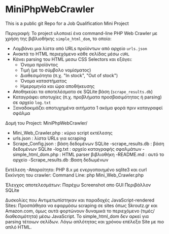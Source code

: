 # MiniPhpWebCrawler
This is a public git Repo for a Job Qualification Mini Project

Περιγραφή:
Το project υλοποιεί ένα command-line PHP Web Crawler με χρήση της βιβλιοθήκης `simple_html_dom`, το οποίο:

- Λαμβάνει μια λίστα από URLs προϊόντων από αρχείο `urls.json`
- Ανακτά το HTML περιεχόμενο κάθε σελίδας μέσω `cURL`
- Κάνει parsing του HTML μεσω CSS Selectors και εξάγει:
  - Όνομα προϊόντος
  - Τιμή (με το σύμβολο νομίσματος)
  - Διαθεσιμότητα (π.χ. "In stock", "Out of stock")
  - Όνομα καταστήματος
  - Ημερομηνία και ώρα αποθήκευσης
- Αποθηκεύει τα αποτελέσματα σε SQLite βάση (`scrape_results.db`)
- Καταγράφει αποτυχίες (π.χ. προβλήματα προσβασιμότητας ή parsing) σε αρχείο `log.txt`
- Ξαναδοκιμάζει αποτυχημένα αιτήματα 1 ακόμα φορά πριν καταγραφεί σφάλμα

Δομή του Project:
MiniPhpWebCrawler/
  - Mini_Web_Crawler.php     : κύριο script εκτέλεσης
  - urls.json                : λίστα URLs για scraping
  - Scrape_Config.json       : βάση δεδομένων SQLite
  -scrape_results.db         : βάση δεδομένων SQLite
  -log.txt                   : αρχείο καταγραφής σφαλμάτων
  -simple_html_dom.php       : HTML parser βιβλιοθήκη
  -README.md                 : αυτό το αρχείο
  -Scrape_results.db         :Βαση δεδωμένων


Εκτέλεση
  -Απαραίτητο: PHP 8.x με ενεργοποιημένο sqlite3 και curl
Εκκίνηση του crawler:
  Command Line: php Mini_Web_Crawler.php

Έλεγχος αποτελεσμάτων:
  Παρέχω Screenshot απο GUI Περιβάλλον SQLite

Δυσκολίες που Αντιμετωπίστηκαν και παραδοχές
  JavaScript-rendered Sites:
  Προσπάθησα να εφαρμόσω scraping σε sites όπως Skroutz.gr και Amazon.com, όμως αυτά φορτώνουν δυναμικά το περιεχόμενο (τιμές/διαθεσιμότητα) μέσω JavaScript. Το simple_html_dom δεν αρκεί για parsing τέτοιων σελίδων. Λόγω απλότητας και χρόνου επέλεξα Site με πιο απλό HTML.

